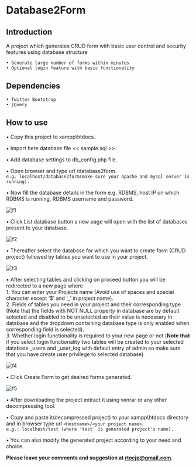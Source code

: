 Database2Form
===
Introduction
---
A project which generates CRUD form with basic user control and security features using database structure

	• Generate large number of forms within minutes
	• Optional login feature with basic functionality
	
Dependencies
---
	• Twitter Bootstrap
	• jQuery
	
How to use
---

• Copy this project to xampp\htdocs.
	
• Import here database file << sample.sql >>.
	
• Add database settings to db_config.php file.
	
• Open browser and type url <hostname>/database2form.  
	`e.g. localhost/database2form(make sure your apache and mysql server is running).`
	
• Now fill the database details in the form e.g. RDBMS, host IP on which RDBMS is running, RDBMS username and password.

![f1](https://user-images.githubusercontent.com/49361836/56358389-1a281c80-61fc-11e9-9093-d057178c2703.jpg)

• Click List database button a new page will open with the list of databases present to your database.

![f2](https://user-images.githubusercontent.com/49361836/56358417-2a3ffc00-61fc-11e9-99ba-020733c24a13.jpg)
	
• Thereafter select the database for which you want to create form (CRUD project) followed by tables you want to use in your project.

![f3](https://user-images.githubusercontent.com/49361836/56358429-3330cd80-61fc-11e9-920f-d465a10c6600.jpg)
	
• After selecting tables and clicking on proceed button you will be redirected to a new page where  
	1. You can enter your Projects name (Avoid use of spaces and special character except ‘$’ and ‘_’ in project name).  
	2. Fields of tables you need in your project and their corresponding type (Note that the fields with NOT NULL property 		in database are by default selected and disabled to be unselected as their value is necessary in database and 			the dropdown containing database type is only enabled when corresponding field is selected).  
	3. Whether login functionality is required to your new page or not (**Note that** if you select login functionality two 	tables will be created to your selected database <dbname>_users and <dbname>_user_log with default entry of 			admin so make sure that you have create user privilege to selected database)
	
![f4](https://user-images.githubusercontent.com/49361836/56358447-3cba3580-61fc-11e9-9307-045890684776.jpg)
		
• Click Create Form to get desired forms generated.   

![f5](https://user-images.githubusercontent.com/49361836/56358463-46439d80-61fc-11e9-93d6-b24b96b508c3.jpg)

• After downloading the project extract it using winrar or any other decompressing tool.
	
•  Copy and paste it(decompressed project) to your xampp\htdocs directory and in browser type url `<Hostname>/<your project name>`.  
	`e.g.: localhost/test (where 'test' is generated project's name).`
		
• You can also modify the generated project according to your need and choice.

**Please leave your comments and suggestion at rtocjp@gmail.com.**
